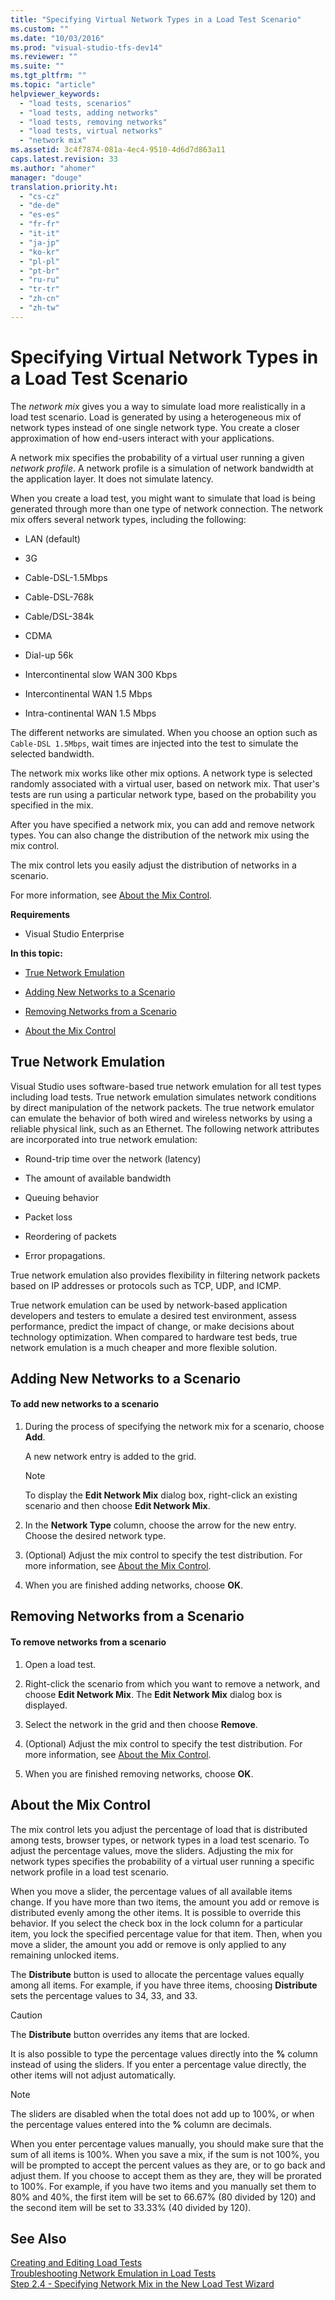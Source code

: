 ```yaml
---
title: "Specifying Virtual Network Types in a Load Test Scenario"
ms.custom: ""
ms.date: "10/03/2016"
ms.prod: "visual-studio-tfs-dev14"
ms.reviewer: ""
ms.suite: ""
ms.tgt_pltfrm: ""
ms.topic: "article"
helpviewer_keywords: 
  - "load tests, scenarios"
  - "load tests, adding networks"
  - "load tests, removing networks"
  - "load tests, virtual networks"
  - "network mix"
ms.assetid: 3c4f7874-081a-4ec4-9510-4d6d7d863a11
caps.latest.revision: 33
ms.author: "ahomer"
manager: "douge"
translation.priority.ht: 
  - "cs-cz"
  - "de-de"
  - "es-es"
  - "fr-fr"
  - "it-it"
  - "ja-jp"
  - "ko-kr"
  - "pl-pl"
  - "pt-br"
  - "ru-ru"
  - "tr-tr"
  - "zh-cn"
  - "zh-tw"
---
```

# Specifying Virtual Network Types in a Load Test Scenario
The *network mix* gives you a way to simulate load more realistically in a load test scenario. Load is generated by using a heterogeneous mix of network types instead of one single network type. You create a closer approximation of how end-users interact with your applications.  
  
 A network mix specifies the probability of a virtual user running a given *network profile*. A network profile is a simulation of network bandwidth at the application layer. It does not simulate latency.  
  
 When you create a load test, you might want to simulate that load is being generated through more than one type of network connection. The network mix offers several network types, including the following:  
  
-   LAN (default)  
  
-   3G  
  
-   Cable-DSL-1.5Mbps  
  
-   Cable-DSL-768k  
  
-   Cable/DSL-384k  
  
-   CDMA  
  
-   Dial-up 56k  
  
-   Intercontinental slow WAN 300 Kbps  
  
-   Intercontinental WAN 1.5 Mbps  
  
-   Intra-continental WAN 1.5 Mbps  
  
 The different networks are simulated. When you choose an option such as `Cable-DSL 1.5Mbps`, wait times are injected into the test to simulate the selected bandwidth.  
  
 The network mix works like other mix options. A network type is selected randomly associated with a virtual user, based on network mix. That user's tests are run using a particular network type, based on the probability you specified in the mix.  
  
 After you have specified a network mix, you can add and remove network types. You can also change the distribution of the network mix using the mix control.  
  
 The mix control lets you easily adjust the distribution of networks in a scenario.  
  
 For more information, see [About the Mix Control](../test/specifying-virtual-network-types-in-a-load-test-scenario.md#SpecifyingVirtualNetworkTypesAboutMixControl).  
  
 **Requirements**  
  
-   Visual Studio Enterprise  
  
 **In this topic:**  
  
-   [True Network Emulation](../test/specifying-virtual-network-types-in-a-load-test-scenario.md#SpecifyingVirtualNetworkTypesLoadTestScenarios_TrueNetworkEmulation)  
  
-   [Adding New Networks to a Scenario](../test/specifying-virtual-network-types-in-a-load-test-scenario.md#SpecifyingVirtualNetworkTypesAddingNetworks)  
  
-   [Removing Networks from a Scenario](../test/specifying-virtual-network-types-in-a-load-test-scenario.md#SpecifyingVirtualNetworkTypesRemovingNetworks)  
  
-   [About the Mix Control](../test/specifying-virtual-network-types-in-a-load-test-scenario.md#SpecifyingVirtualNetworkTypesAboutMixControl)  
  
##  <a name="SpecifyingVirtualNetworkTypesLoadTestScenarios_TrueNetworkEmulation"></a> True Network Emulation  
 Visual Studio uses software-based true network emulation for all test types including load tests. True network emulation simulates network conditions by direct manipulation of the network packets. The true network emulator can emulate the behavior of both wired and wireless networks by using a reliable physical link, such as an Ethernet. The following network attributes are incorporated into true network emulation:  
  
-   Round-trip time over the network (latency)  
  
-   The amount of available bandwidth  
  
-   Queuing behavior  
  
-   Packet loss  
  
-   Reordering of packets  
  
-   Error propagations.  
  
 True network emulation also provides flexibility in filtering network packets based on IP addresses or protocols such as TCP, UDP, and ICMP.  
  
 True network emulation can be used by network-based application developers and testers to emulate a desired test environment, assess performance, predict the impact of change, or make decisions about technology optimization. When compared to hardware test beds, true network emulation is a much cheaper and more flexible solution.  
  
##  <a name="SpecifyingVirtualNetworkTypesAddingNetworks"></a> Adding New Networks to a Scenario  
  
#### To add new networks to a scenario  
  
1.  During the process of specifying the network mix for a scenario, choose **Add**.  
  
     A new network entry is added to the grid.  
  
    > [!NOTE]
    >  To display the **Edit Network Mix** dialog box, right-click an existing scenario and then choose **Edit Network Mix**.  
  
2.  In the **Network Type** column, choose the arrow for the new entry. Choose the desired network type.  
  
3.  (Optional) Adjust the mix control to specify the test distribution. For more information, see [About the Mix Control](../test/specifying-virtual-network-types-in-a-load-test-scenario.md#SpecifyingVirtualNetworkTypesAboutMixControl).  
  
4.  When you are finished adding networks, choose **OK**.  
  
##  <a name="SpecifyingVirtualNetworkTypesRemovingNetworks"></a> Removing Networks from a Scenario  
  
#### To remove networks from a scenario  
  
1.  Open a load test.  
  
2.  Right-click the scenario from which you want to remove a network, and choose **Edit Network Mix**. The **Edit Network Mix** dialog box is displayed.  
  
3.  Select the network in the grid and then choose **Remove**.  
  
4.  (Optional) Adjust the mix control to specify the test distribution. For more information, see [About the Mix Control](../test/specifying-virtual-network-types-in-a-load-test-scenario.md#SpecifyingVirtualNetworkTypesAboutMixControl).  
  
5.  When you are finished removing networks, choose **OK**.  
  
##  <a name="SpecifyingVirtualNetworkTypesAboutMixControl"></a> About the Mix Control  
 The mix control lets you adjust the percentage of load that is distributed among tests, browser types, or network types in a load test scenario. To adjust the percentage values, move the sliders. Adjusting the mix for network types specifies the probability of a virtual user running a specific network profile in a load test scenario.  
  
 When you move a slider, the percentage values of all available items change. If you have more than two items, the amount you add or remove is distributed evenly among the other items. It is possible to override this behavior. If you select the check box in the lock column for a particular item, you lock the specified percentage value for that item. Then, when you move a slider, the amount you add or remove is only applied to any remaining unlocked items.  
  
 The **Distribute** button is used to allocate the percentage values equally among all items. For example, if you have three items, choosing **Distribute** sets the percentage values to 34, 33, and 33.  
  
> [!CAUTION]
>  The **Distribute** button overrides any items that are locked.  
  
 It is also possible to type the percentage values directly into the **%** column instead of using the sliders. If you enter a percentage value directly, the other items will not adjust automatically.  
  
> [!NOTE]
>  The sliders are disabled when the total does not add up to 100%, or when the percentage values entered into the **%** column are decimals.  
  
 When you enter percentage values manually, you should make sure that the sum of all items is 100%. When you save a mix, if the sum is not 100%, you will be prompted to accept the percent values as they are, or to go back and adjust them. If you choose to accept them as they are, they will be prorated to 100%.  For example, if you have two items and you manually set them to 80% and 40%, the first item will be set to 66.67% (80 divided by 120) and the second item will be set to 33.33% (40 divided by 120).  
  
## See Also  
 [Creating and Editing Load Tests](http://msdn.microsoft.com/en-us/e2985d15-60a7-4177-93b4-f986c2936337)   
 [Troubleshooting Network Emulation in Load Tests](../test_notintoc/troubleshooting-network-emulation-in-load-tests.md)   
 [Step 2.4 - Specifying Network Mix in the New Load Test Wizard](../test_notintoc/creating-load-tests.md#CreatingLoadTestsUsingWizardStep2_4)